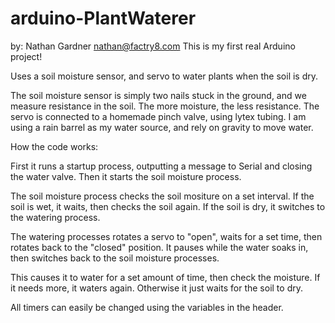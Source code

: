 arduino-PlantWaterer
====================
by: Nathan Gardner <nathan@factry8.com>
This is my first real Arduino project!

Uses a soil moisture sensor, and servo to water plants when the soil is dry.

The soil moisture sensor is simply two nails stuck in the ground, and we
measure resistance in the soil. The more moisture, the less resistance.
The servo is connected to a homemade pinch valve, using lytex tubing.
I am using a rain barrel as my water source, and rely on gravity to move water.


How the code works:

First it runs a startup process, outputting a message to Serial and closing
the water valve. Then it starts the soil moisture process.

The soil moisture process checks the soil mositure on a set interval.
If the soil is wet, it waits, then checks the soil again.
If the soil is dry, it switches to the watering process.

The watering processes rotates a servo to "open", waits for a set time, then
rotates back to the "closed" position. It pauses while the water soaks in, then
switches back to the soil moisture processes.

This causes it to water for a set amount of time, then check the moisture. If it
needs more, it waters again. Otherwise it just waits for the soil to dry.

All timers can easily be changed using the variables in the header.
